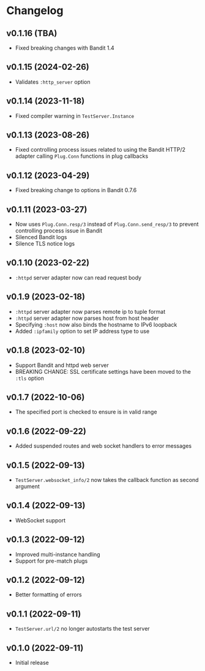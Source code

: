 # Changelog

## v0.1.16 (TBA)

- Fixed breaking changes with Bandit 1.4

## v0.1.15 (2024-02-26)

- Validates `:http_server` option

## v0.1.14 (2023-11-18)

- Fixed compiler warning in `TestServer.Instance`


## v0.1.13 (2023-08-26)

- Fixed controlling process issues related to using the Bandit HTTP/2 adapter calling `Plug.Conn` functions in plug callbacks

## v0.1.12 (2023-04-29)

- Fixed breaking change to options in Bandit 0.7.6

## v0.1.11 (2023-03-27)

- Now uses `Plug.Conn.resp/3` instead of `Plug.Conn.send_resp/3` to prevent controlling process issue in Bandit
- Silenced Bandit logs
- Silence TLS notice logs

## v0.1.10 (2023-02-22)

- `:httpd` server adapter now can read request body

## v0.1.9 (2023-02-18)

- `:httpd` server adapter now parses remote ip to tuple format
- `:httpd` server adapter now parses host from host header
- Specifying `:host` now also binds the hostname to IPv6 loopback
- Added `:ipfamily` option to set IP address type to use

## v0.1.8 (2023-02-10)

- Support Bandit and httpd web server
- BREAKING CHANGE: SSL certificate settings have been moved to the `:tls` option

## v0.1.7 (2022-10-06)

- The specified port is checked to ensure is in valid range

## v0.1.6 (2022-09-22)

- Added suspended routes and web socket handlers to error messages

## v0.1.5 (2022-09-13)

- `TestServer.websocket_info/2` now takes the callback function as second argument

## v0.1.4 (2022-09-13)

- WebSocket support

## v0.1.3 (2022-09-12)

- Improved multi-instance handling
- Support for pre-match plugs

## v0.1.2 (2022-09-12)

- Better formatting of errors

## v0.1.1 (2022-09-11)

- `TestServer.url/2` no longer autostarts the test server

## v0.1.0 (2022-09-11)

- Initial release
